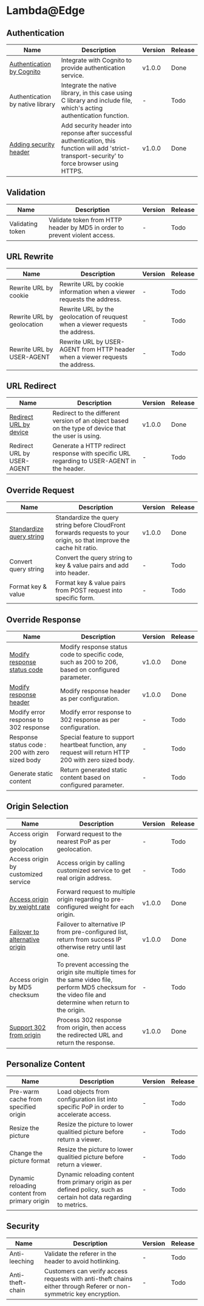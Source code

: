 # Lambda@Edge

## Authentication
|    **Name**   | **Description**    | **Version**    |**Release**    |
|------------------|--------------------|----------------|----------------|
| [Authentication by Cognito](../edge/nodejs/authentication-with-cognito) | Integrate with Cognito to provide authentication service. | v1.0.0 | Done |
| Authentication by native library | Integrate the native library, in this case using C library and include file, which's acting authentication function. | - | Todo |
| [Adding security header](../edge/nodejs/add-security-headers) | Add security header into reponse after successful authentication, this function will add 'strict-transport-security' to force browser using HTTPS. | v1.0.0 | Done |


## Validation
|    **Name**   | **Description**    | **Version**    |**Release**    |
|------------------|--------------------|----------------|----------------|
| Validating token | Validate token from HTTP header by MD5 in order to prevent violent access. | - | Todo |

## URL Rewrite
|    **Name**   | **Description**    | **Version**    |**Release**    |
|------------------|--------------------|----------------|----------------|
| Rewrite URL by cookie | Rewrite URL by cookie information when a viewer requests the address. | - | Todo |
| Rewrite URL by geolocation | Rewrite URL by the geolocation of reuquest when a viewer requests the address. | - | Todo |
| Rewrite URL by USER-AGENT |  Rewrite URL by USER-AGENT from HTTP header when a viewer requests the address. | - | Todo |

## URL Redirect
|    **Name**   | **Description**    | **Version**    |**Release**    |
|------------------|--------------------|----------------|----------------|
| [Redirect URL by device](../edge/nodejs/serving-based-on-device) | Redirect to the different version of an object based on the type of device that the user is using. | v1.0.0 | Done |
| Redirect URL by USER-AGENT | Generate a HTTP redirect response with specific URL regarding to USER-AGENT in the header. | - | Todo |



## Override Request
|    **Name**   | **Description**    | **Version**    |**Release**    |
|------------------|--------------------|----------------|----------------|
| [Standardize query string](../edge/nodejs/normalize-query-string) | Standardize the query string before CloudFront forwards requests to your origin, so that improve the cache hit ratio. | v1.0.0 | Done |
| Convert query string | Convert the query string to key & value pairs and add into header. | - | Todo |
| Format key & value | Format key & value pairs from POST request into specific form. | - | Todo |

## Override Response
|    **Name**   | **Description**    | **Version**    |**Release**    |
|------------------|--------------------|----------------|----------------|
| [Modify response status code](../edge/nodejs/modify-response-status-code)  | Modify response status code to specific code, such as 200 to 206, based on configured parameter. | v1.0.0 | Done |
| [Modify response header](../edge/nodejs/modify-response-header) | Modify response header as per configuration. | v1.0.0 | Done |
| Modify error response to 302 response | Modify error response to 302 response as per configuration. | - | Todo |
| Response status code : 200 with zero sized body  | Special feature to support heartbeat function, any request will return HTTP 200 with zero sized body. | - | Todo |
| Generate static content  | Return generated static content based on configured parameter. | - | Todo |

## Origin Selection
|    **Name**   | **Description**    | **Version**    |**Release**    |
|------------------|--------------------|----------------|----------------|
| Access origin by geolocation | Forward request to the nearest PoP as per geolocation. | - | Todo |
| Access origin by customized service| Access origin by calling customized service to get real origin address. | - | Todo |
| [Access origin by weight rate](../edge/nodejs/access-origin-by-weight-rate) | Forward request to multiple origin regarding to pre-configured weight for each origin. | v1.0.0 | Done |
| [Failover to alternative origin](../edge/nodejs/multiple-origin-IP-retry) | Failover to alternative IP from pre-configured list, return from success IP otherwise retry until last one. | v1.0.0 | Done |
| Access origin by MD5 checksum | To prevent accessing the origin site multiple times for the same video file, perform MD5 checksum for the video file and determine when return to the origin. | - | Todo |
| [Support 302 from origin](../edge/nodejs/http302-from-origin) | Process 302 response from origin, then access the redirected URL and return the response. | v1.0.0 | Done |



## Personalize Content
|    **Name**   | **Description**    | **Version**    |**Release**    |
|------------------|--------------------|----------------|----------------|
| Pre-warm cache from specified origin | Load objects from configuration list into specific PoP in order to accelerate access. | - | Todo |
| Resize the picture | Resize the picture to lower qualitied picture before return a viewer. | - | Todo |
| Change the picture format | Resize the picture to lower qualitied picture before return a viewer. | - | Todo |
| Dynamic reloading content from primary origin | Dynamic reloading content from primary origin as per defined policy, such as certain hot data regarding to metrics. | - | Todo |


## Security
|    **Name**   | **Description**    | **Version**    |**Release**    |
|------------------|--------------------|----------------|----------------|
| Anti-leeching | Validate the referer in the header to avoid hotlinking. | - | Todo |
| Anti-theft-chain | Customers can verify access requests with anti-theft chains either through Referer or non-symmetric key encryption. | - | Todo |